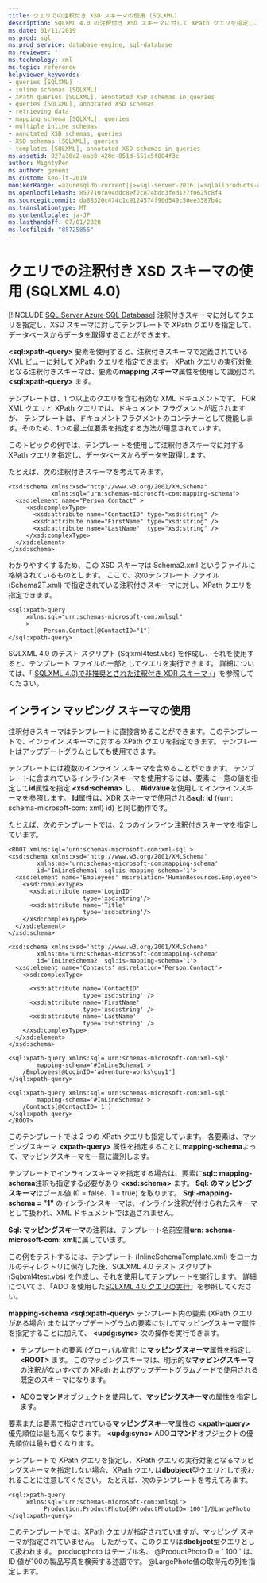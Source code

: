 ```yaml
---
title: クエリでの注釈付き XSD スキーマの使用 (SQLXML)
description: SQLXML 4.0 の注釈付き XSD スキーマに対して XPath クエリを指定し、データベースからデータを取得する方法について説明します。
ms.date: 01/11/2019
ms.prod: sql
ms.prod_service: database-engine, sql-database
ms.reviewer: ''
ms.technology: xml
ms.topic: reference
helpviewer_keywords:
- queries [SQLXML]
- inline schemas [SQLXML]
- XPath queries [SQLXML], annotated XSD schemas in queries
- queries [SQLXML], annotated XSD schemas
- retrieving data
- mapping schema [SQLXML], queries
- multiple inline schemas
- annotated XSD schemas, queries
- XSD schemas [SQLXML], queries
- templates [SQLXML], annotated XSD schemas in queries
ms.assetid: 927a30a2-eae8-420d-851d-551c5f884f3c
author: MightyPen
ms.author: genemi
ms.custom: seo-lt-2019
monikerRange: =azuresqldb-current||>=sql-server-2016||=sqlallproducts-allversions||>=sql-server-linux-2017||=azuresqldb-mi-current
ms.openlocfilehash: 857710f894ddc8ef2c874bdc3fed127f0625c8f4
ms.sourcegitcommit: da88320c474c1c9124574f90d549c50ee3387b4c
ms.translationtype: MT
ms.contentlocale: ja-JP
ms.lasthandoff: 07/01/2020
ms.locfileid: "85725855"
---
```

# <a name="using-annotated-xsd-schemas-in-queries-sqlxml-40"></a>クエリでの注釈付き XSD スキーマの使用 (SQLXML 4.0)
[!INCLUDE [SQL Server Azure SQL Database](../../../includes/applies-to-version/sql-asdb.md)]
  注釈付きスキーマに対してクエリを指定し、XSD スキーマに対してテンプレートで XPath クエリを指定して、データベースからデータを取得することができます。  
  
 **\<sql:xpath-query>** 要素を使用すると、注釈付きスキーマで定義されている XML ビューに対して XPath クエリを指定できます。 XPath クエリの実行対象となる注釈付きスキーマは、要素の**mapping スキーマ**属性を使用して識別され **\<sql:xpath-query>** ます。  
  
 テンプレートは、1 つ以上のクエリを含む有効な XML ドキュメントです。 FOR XML クエリと XPath クエリでは、ドキュメント フラグメントが返されますが、 テンプレートは、ドキュメントフラグメントのコンテナーとして機能します。そのため、1つの最上位要素を指定する方法が用意されています。  
  
 このトピックの例では、テンプレートを使用して注釈付きスキーマに対する XPath クエリを指定し、データベースからデータを取得します。  
  
 たとえば、次の注釈付きスキーマを考えてみます。  
  
```  
<xsd:schema xmlns:xsd="http://www.w3.org/2001/XMLSchema"   
            xmlns:sql="urn:schemas-microsoft-com:mapping-schema">  
  <xsd:element name="Person.Contact" >  
     <xsd:complexType>  
       <xsd:attribute name="ContactID" type="xsd:string" />   
       <xsd:attribute name="FirstName" type="xsd:string" />   
       <xsd:attribute name="LastName"  type="xsd:string" />   
     </xsd:complexType>  
  </xsd:element>  
</xsd:schema>  
```  
  
 わかりやすくするため、この XSD スキーマは Schema2.xml というファイルに格納されているものとします。 ここで、次のテンプレート ファイル (Schema2T.xml) で指定されている注釈付きスキーマに対し、XPath クエリを指定できます。  
  
```  
<sql:xpath-query   
     xmlns:sql="urn:schemas-microsoft-com:xmlsql"  
     >  
          Person.Contact[@ContactID="1"]  
</sql:xpath-query>  
```  
  
 SQLXML 4.0 のテスト スクリプト (Sqlxml4test.vbs) を作成し、それを使用すると、テンプレート ファイルの一部としてクエリを実行できます。 詳細については、「 [SQLXML 4.0&#41;で非推奨とされた注釈付き XDR スキーマ &#40;](../../../relational-databases/sqlxml/annotated-xsd-schemas/annotated-xdr-schemas-deprecated-in-sqlxml-4-0.md)」を参照してください。  
  
## <a name="using-inline-mapping-schemas"></a>インライン マッピング スキーマの使用  
 注釈付きスキーマはテンプレートに直接含めることができます。このテンプレートで、インライン スキーマに対する XPath クエリを指定できます。 テンプレートはアップデートグラムとしても使用できます。  
  
 テンプレートには複数のインライン スキーマを含めることができます。 テンプレートに含まれているインラインスキーマを使用するには、要素に一意の値を指定して**id**属性を指定 **\<xsd:schema>** し、 **#idvalue**を使用してインラインスキーマを参照します。 **Id**属性は、XDR スキーマで使用される**sql: id** ({urn: schema-microsoft-com: xml} id) と同じ動作です。  
  
 たとえば、次のテンプレートでは、2 つのインライン注釈付きスキーマを指定しています。  
  
```  
<ROOT xmlns:sql='urn:schemas-microsoft-com:xml-sql'>  
<xsd:schema xmlns:xsd='http://www.w3.org/2001/XMLSchema'  
        xmlns:ms='urn:schemas-microsoft-com:mapping-schema'  
        id='InLineSchema1' sql:is-mapping-schema='1'>  
  <xsd:element name='Employees' ms:relation='HumanResources.Employee'>  
    <xsd:complexType>  
      <xsd:attribute name='LoginID'   
                     type='xsd:string'/>  
      <xsd:attribute name='Title'   
                     type='xsd:string'/>  
    </xsd:complexType>  
  </xsd:element>  
</xsd:schema>  
  
<xsd:schema xmlns:xsd='http://www.w3.org/2001/XMLSchema'  
        xmlns:ms='urn:schemas-microsoft-com:mapping-schema'  
        id='InLineSchema2' sql:is-mapping-schema='1'>  
  <xsd:element name='Contacts' ms:relation='Person.Contact'>  
    <xsd:complexType>  
  
      <xsd:attribute name='ContactID'   
                     type='xsd:string' />  
      <xsd:attribute name='FirstName'   
                     type='xsd:string' />  
      <xsd:attribute name='LastName'   
                     type='xsd:string' />  
    </xsd:complexType>  
  </xsd:element>  
</xsd:schema>  
  
<sql:xpath-query xmlns:sql='urn:schemas-microsoft-com:xml-sql'   
        mapping-schema='#InLineSchema1'>  
    /Employees[@LoginID='adventure-works\guy1']  
</sql:xpath-query>  
  
<sql:xpath-query xmlns:sql='urn:schemas-microsoft-com:xml-sql'   
        mapping-schema='#InLineSchema2'>  
    /Contacts[@ContactID='1']  
</sql:xpath-query>  
</ROOT>  
```  
  
 このテンプレートでは 2 つの XPath クエリも指定しています。 各要素は、マッピングスキーマ **\<xpath-query>** 属性を指定することに**mapping-schema**よって、マッピングスキーマを一意に識別します。  
  
 テンプレートでインラインスキーマを指定する場合は、要素に**sql:: mapping-schema**注釈も指定する必要があり **\<xsd:schema>** ます。 **Sql: のマッピングスキーマ**はブール値 (0 = false、1 = true) を取ります。 **Sql:-mapping-schema = "1"** のインラインスキーマは、インライン注釈が付けられたスキーマとして扱われ、XML ドキュメントでは返されません。  
  
 **Sql: マッピングスキーマ**の注釈は、テンプレート名前空間**urn: schema-microsoft-com: xml**に属しています。  
  
 この例をテストするには、テンプレート (InlineSchemaTemplate.xml) をローカルのディレクトリに保存した後、SQLXML 4.0 テスト スクリプト (Sqlxml4test.vbs) を作成し、それを使用してテンプレートを実行します。 詳細については、「ADO を使用した[SQLXML 4.0 クエリの実行](../../../relational-databases/sqlxml/using-ado-to-execute-sqlxml-4-0-queries.md)」を参照してください。  
  
 **mapping-schema** **\<sql:xpath-query>** テンプレート内の要素 (XPath クエリがある場合) またはアップデートグラムの要素に対してマッピングスキーマ属性を指定することに加えて、 **\<updg:sync>** 次の操作を実行できます。  
  
-   テンプレートの要素 (グローバル宣言) に**マッピングスキーマ**属性を指定し **\<ROOT>** ます。 このマッピングスキーマは、明示的な**マッピングスキーマ**の注釈がないすべての XPath およびアップデートグラムノードで使用される既定のスキーマになります。  
  
-   ADO**コマンド**オブジェクトを使用して、**マッピングスキーマ**の属性を指定します。  
  
 要素または要素で指定されている**マッピングスキーマ**属性の **\<xpath-query>** 優先順位は最も高くなります。 **\<updg:sync>** ADO**コマンド**オブジェクトの優先順位は最も低くなります。  
  
 テンプレートで XPath クエリを指定し、XPath クエリの実行対象となるマッピングスキーマを指定しない場合、XPath クエリは**dbobject**型クエリとして扱われることに注意してください。 たとえば、次のテンプレートを考えてみます。  
  
```  
<sql:xpath-query   
     xmlns:sql="urn:schemas-microsoft-com:xmlsql">  
          Production.ProductPhoto[@ProductPhotoID='100']/@LargePhoto  
</sql:xpath-query>  
```  
  
 このテンプレートでは、XPath クエリが指定されていますが、マッピング スキーマが指定されていません。 したがって、このクエリは**dbobject**型クエリとして扱われます。 productphoto はテーブル名、 @ProductPhotoID = ' 100 ' は、ID 値が100の製品写真を検索する述語です。 @LargePhoto値の取得元の列を指定します。  
  
  
